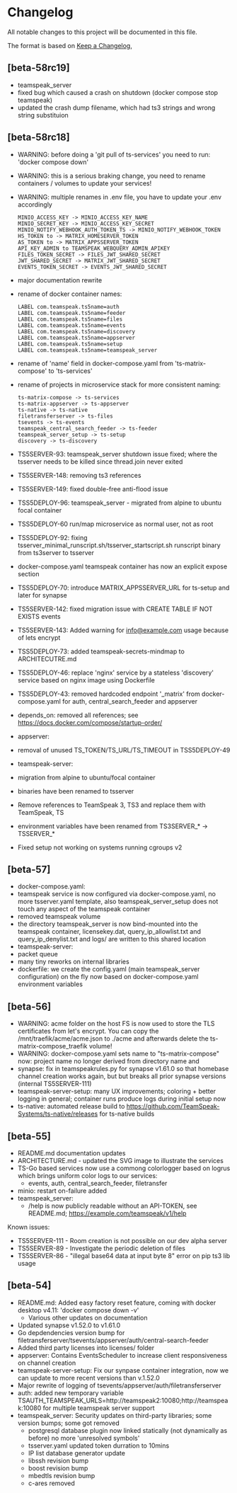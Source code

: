 # Changelog

All notable changes to this project will be documented in this file.

The format is based on [Keep a Changelog](https://keepachangelog.com/en/1.0.0/),


## [beta-58rc19]

- teamspeak_server
 - fixed bug which caused a crash on shutdown (docker compose stop teamspeak)
 - updated the crash dump filename, which had ts3 strings and wrong string substituion

## [beta-58rc18]

- WARNING: before doing a 'git pull of ts-services' you need to run: 'docker compose down'
- WARNING: this is a serious braking change, you need to rename containers / volumes to update your services!
- WARNING: multiple renames in .env file, you have to update your .env accordingly

      MINIO_ACCESS_KEY -> MINIO_ACCESS_KEY_NAME
      MINIO_SECRET_KEY -> MINIO_ACCESS_KEY_SECRET
      MINIO_NOTIFY_WEBHOOK_AUTH_TOKEN_TS -> MINIO_NOTIFY_WEBHOOK_TOKEN
      HS_TOKEN to -> MATRIX_HOMESERVER_TOKEN
      AS_TOKEN to -> MATRIX_APPSSERVER_TOKEN
      API_KEY_ADMIN to TEAMSPEAK_WEBQUERY_ADMIN_APIKEY
      FILES_TOKEN_SECRET -> FILES_JWT_SHARED_SECRET
      JWT_SHARED_SECRET -> MATRIX_JWT_SHARED_SECRET
      EVENTS_TOKEN_SECRET -> EVENTS_JWT_SHARED_SECRET

- major documentation rewrite
- rename of docker container names:

      LABEL com.teamspeak.ts5name=auth
      LABEL com.teamspeak.ts5name=feeder
      LABEL com.teamspeak.ts5name=files
      LABEL com.teamspeak.ts5name=events
      LABEL com.teamspeak.ts5name=discovery
      LABEL com.teamspeak.ts5name=appserver
      LABEL com.teamspeak.ts5name=setup
      LABEL com.teamspeak.ts5name=teamspeak_server

- rename of 'name' field in docker-compose.yaml from 'ts-matrix-compose' to 'ts-services'
- rename of projects in microservice stack for more consistent naming:

      ts-matrix-compose -> ts-services
      ts-matrix-appserver -> ts-appserver
      ts-native -> ts-native
      filetransferserver -> ts-files
      tsevents -> ts-events
      teamspeak_central_search_feeder -> ts-feeder
      teamspeak_server_setup -> ts-setup
      discovery -> ts-discovery

- TS5SERVER-93: teamspeak_server shutdown issue fixed; where the tsserver needs to be killed since thread.join never exited
- TS5SERVER-148: removing ts3 references
- TS5SERVER-149: fixed double-free anti-flood issue
- TSS5DEPLOY-96: teamspeak_server - migrated from alpine to ubuntu focal container
- TSS5DEPLOY-60 run/map microservice as normal user, not as root
- TSS5DEPLOY-92: fixing tsserver_minimal_runscript.sh/tsserver_startscript.sh runscript binary from ts3server to tsserver
- docker-compose.yaml teamspeak container has now an explicit expose section
- TSS5DEPLOY-70: introduce MATRIX_APPSSERVER_URL for ts-setup and later for synapse
- TS5SERVER-142: fixed migration issue with CREATE TABLE IF NOT EXISTS events 
- TS5SERVER-143: Added warning for info@example.com usage because of lets encrypt
- TSS5DEPLOY-73: added teamspeak-secrets-mindmap to ARCHITECUTRE.md
- TSS5DEPLOY-46: replace 'nginx' service by a stateless 'discovery' service based on nginx image using Dockerfile
- TSS5DEPLOY-43: removed hardcoded endpoint '_matrix' from docker-compose.yaml for auth, central_search_feeder and appserver
- depends_on: removed all references; see https://docs.docker.com/compose/startup-order/
- appserver:
 - removal of unused TS_TOKEN/TS_URL/TS_TIMEOUT in TSS5DEPLOY-49
- teamspeak-server:
 - migration from alpine to ubuntu/focal container
 - binaries have been renamed to tsserver
 - Remove references to TeamSpeak 3, TS3 and replace them with TeamSpeak, TS
 - environment variables have been renamed from TS3SERVER_* -> TSSERVER_*
 - Fixed setup not working on systems running cgroups v2

## [beta-57]
- docker-compose.yaml:
 - teamspeak service is now configured via docker-compose.yaml, no more tsserver.yaml template, also teamspeak_server_setup does not touch any aspect of the teamspeak container
 - removed teamspeak volume
 - the directory teamspeak_server is now bind-mounted into the teamspeak container, licensekey.dat, query_ip_allowlist.txt and query_ip_denylist.txt and logs/ are written to this shared location
- teamspeak-server:
 - packet queue
 - many tiny reworks on internal libraries
 - dockerfile: we create the config.yaml (main teamspeak_server configuration) on the fly now based on docker-compose.yaml environment variables


## [beta-56]

- WARNING: acme folder on the host FS is now used to store the TLS certificates from let's encrypt. You can copy the /mnt/traefik/acme/acme.json to ./acme and afterwards delete the ts-matrix-compose_traefik volume!
- WARNING: docker-compose.yaml sets name to "ts-matrix-compose" now: project name no longer derived from directory name and 
- synapse: fix in teamspeakrules.py for synapse v1.61.0 so that homebase channel creation works again, but but breaks all prior synapse versions (internal TS5SERVER-111)
- teamspeak-server-setup: many UX improvements; coloring + better logging in general; container runs produce logs during initial setup now
- ts-native: automated release build to https://github.com/TeamSpeak-Systems/ts-native/releases for ts-native builds

## [beta-55]

- README.md documentation updates
- ARCHITECTURE.md - updated the SVG image to illustrate the services
- TS-Go based services now use a commong colorlogger based on logrus which brings uniform color logs to our services:
  - events, auth, central_search_feeder, filetransfer
- minio: restart on-failure added
- teamspeak_server: 
  - /help is now publicly readable without an API-TOKEN, see README.md; https://example.com/teamspeak/v1/help

Known issues:

* TS5SERVER-111 - Room creation is not possible on our dev alpha server
* TS5SERVER-89 - Investigate the periodic deletion of files
* TS5SERVER-86 - "illegal base64 data at input byte 8" error on pip ts3 lib usage

## [beta-54]
 
- README.md: Added easy factory reset feature, coming with docker desktop v4.11: 'docker compose down -v'
  - Various other updates on documentation
- Updated synapse v1.52.0 to v1.61.0
- Go depdendencies version bump for filetransferserver/tsevents/appserver/auth/central-search-feeder
- Added third party licenses into licenses/ folder
- appserver: Contains EventsScheduler to increase client responsiveness on channel creation
- teamspeak-server-setup: Fix our synpase container integration, now we can update to more recent versions than v.1.52.0
- Major rewrite of logging of tsevents/appserver/auth/filetransferserver
- auth: added new temporary variable TSAUTH_TEAMSPEAK_URLS=http://teamspeak2:10080;http://teamspeak:10080 for multiple teamspeak server support
- teamspeak_server: Security updates on third-party libraries; some version bumps; some got removed
  - postgresql database plugin now linked statically (not dynamically as before) no more 'unresolved symbols'
  - tsserver.yaml updated token durration to 10mins
  - IP list database generator update
  - libssh revision bump
  - boost revision bump
  - mbedtls revision bump
  - c-ares removed
